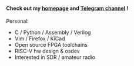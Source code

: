 #### Check out my [homepage](https://regymm.github.io) and [Telegram channel](https://t.me/xtalhart) !

Personal:
- C / Python / Assembly / Verilog
- Vim / Firefox / KiCad
- Open source FPGA toolchains
- RISC-V hw design & osdev
- Interested in SDR / amateur radio

<!--
**regymm/regymm** is a ✨ _special_ ✨ repository because its `README.md` (this file) appears on your GitHub profile.

Here are some ideas to get you started:

- 🔭 I’m currently working on ...
- 🌱 I’m currently learning ...
- 👯 I’m looking to collaborate on ...
- 🤔 I’m looking for help with ...
- 💬 Ask me about ...
- 📫 How to reach me: ...
- 😄 Pronouns: ...
- ⚡ Fun fact: ...
-->
